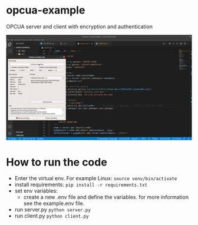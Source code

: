 # opcua-example
OPCUA server and client with encryption and authentication

![output-gif](https://github.com/hanieshghi/opcua-example/blob/master/img/opcua-output.gif)

# How to run the code
- Enter the virtual env. For example Linux:
        `source venv/bin/activate`
- install requirements:
        `pip install -r requirements.txt`
- set env variables:
    - create a new .env file and define the variables. for more information see the example.env file.
- run server.py
        `python server.py`
- run client.py
        `python client.py`
